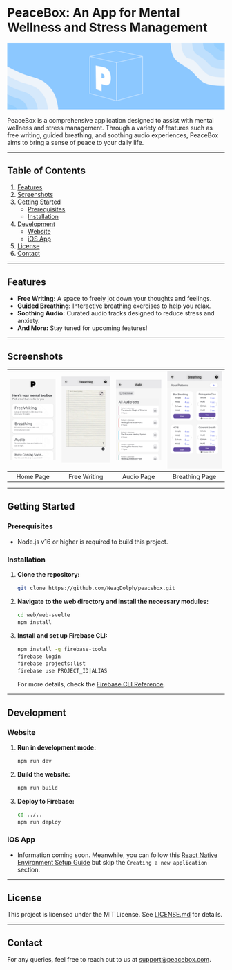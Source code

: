 # PeaceBox: An App for Mental Wellness and Stress Management

![PeaceBox Banner](all_assets/marketing_content/banners/peacebox_banner.png)

PeaceBox is a comprehensive application designed to assist with mental wellness and stress management. Through a variety of features such as free writing, guided breathing, and soothing audio experiences, PeaceBox aims to bring a sense of peace to your daily life.

---

## Table of Contents

1. [Features](#features)
2. [Screenshots](#screenshots)
3. [Getting Started](#getting-started)
    - [Prerequisites](#prerequisites)
    - [Installation](#installation)
4. [Development](#development)
    - [Website](#website)
    - [iOS App](#ios-app)
6. [License](#license)
7. [Contact](#contact)

---

## Features

- **Free Writing:** A space to freely jot down your thoughts and feelings.
- **Guided Breathing:** Interactive breathing exercises to help you relax.
- **Soothing Audio:** Curated audio tracks designed to reduce stress and anxiety.
- **And More:** Stay tuned for upcoming features!

---

## Screenshots

| ![Home Page](all_assets/marketing_content/screenshots/peaceboxhome.png) | ![Free Writing](all_assets/marketing_content/screenshots/freewriting.png) | ![Audio Page](all_assets/marketing_content/screenshots/audiopagescreenshot.png) | ![Breathing Page](all_assets/marketing_content/screenshots/breathingscreenshot.png) |
|:---------------------------------------------------------------------:|:--------------------------------------------------------------------------:|:-----------------------------------------------------------------------------:|:------------------------------------------------------------------------------:|
|                              Home Page                                |                               Free Writing                                |                                Audio Page                                   |                              Breathing Page                                  |

---

## Getting Started

### Prerequisites

- Node.js v16 or higher is required to build this project.

### Installation

1. **Clone the repository:**

    ```bash
    git clone https://github.com/NeagDolph/peacebox.git
    ```

2. **Navigate to the web directory and install the necessary modules:**

    ```bash
    cd web/web-svelte
    npm install
    ```

3. **Install and set up Firebase CLI:**

    ```bash
    npm install -g firebase-tools
    firebase login
    firebase projects:list
    firebase use PROJECT_ID|ALIAS
    ```

    For more details, check the [Firebase CLI Reference](https://support.west-wind.com).

---

## Development

### Website

1. **Run in development mode:**

    ```bash
    npm run dev
    ```

2. **Build the website:**

    ```bash
    npm run build
    ```

3. **Deploy to Firebase:**

    ```bash
    cd ../..
    npm run deploy
    ```

### iOS App

- Information coming soon. Meanwhile, you can follow this [React Native Environment Setup Guide](https://reactnative.dev/docs/environment-setup) but skip the `Creating a new application` section.

---

## License

This project is licensed under the MIT License. See [LICENSE.md](./LICENSE.md) for details.

---

## Contact

For any queries, feel free to reach out to us at [support@peacebox.com](mailto:support@peacebox.com).
